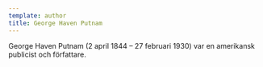 ```yaml
---
template: author
title: George Haven Putnam
---
```


George Haven Putnam (2 april 1844 – 27 februari 1930) var en amerikansk publicist och författare.
